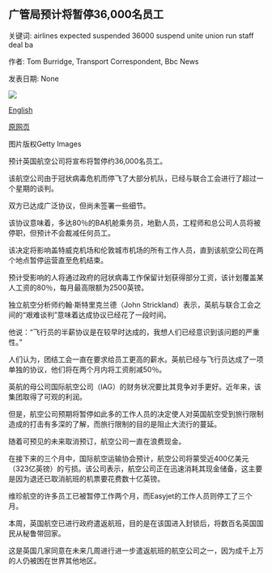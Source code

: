 ## 广管局预计将暂停36,000名员工

关键词: airlines expected suspended 36000 suspend unite union run staff deal ba

作者: Tom Burridge, Transport Correspondent, Bbc News

发表日期: None

![](https://ichef.bbci.co.uk/news/1024/branded_news/2D0B/production/_111513511_gettyimages-1215941401.jpg)

[English](BA%20expected%20to%20suspend%2036%2C000%20staff.md)

[原网页](https://www.bbc.com/news/business-52130021)

图片版权Getty Images

预计英国航空公司将宣布将暂停约36,000名员工。

该航空公司由于冠状病毒危机而停飞了大部分机队，已经与联合工会进行了超过一个星期的谈判。

双方已达成广泛协议，但尚未签署一些细节。

该协议意味着，多达80％的BA机舱乘务员，地勤人员，工程师和总公司人员将被停职，但预计不会裁减任何员工。

该决定将影响盖特威克机场和伦敦城市机场的所有工作人员，直到该航空公司在两个地点暂停运营直至危机结束。

预计受影响的人将通过政府的冠状病毒工作保留计划获得部分工资，该计划覆盖某人工资的80％，每月最高限额为2500英镑。

独立航空分析师约翰·斯特里克兰德（John Strickland）表示，英航与联合工会之间的“艰难谈判”意味着达成协议已经花了一段时间。

他说：“飞行员的半薪协议是在较早时达成的，我想人们已经意识到该问题的严重性。”

人们认为，团结工会一直在要求给员工更高的薪水。英航已经与飞行员达成了一项单独的协议，他们将在两个月内将工资削减50％。

英航的母公司国际航空公司（IAG）的财务状况要比其竞争对手更好。近年来，该集团取得了可观的利润。

但是，航空公司预期将暂停如此多的工作人员的决定使人对英国航空受到旅行限制造成的打击有多深的了解，而旅行限制的目的是阻止大流行的蔓延。

随着可预见的未来取消预订，航空公司一直在浪费现金。

在接下来的三个月中，国际航空运输协会预计，航空公司将蒙受近400亿美元（323亿英镑）的亏损。该公司表示，航空公司正在迅速消耗其现金储备，这主要是因为退还已取消航班的机票要花费数十亿英镑。

维珍航空的许多员工已被暂停工作两个月，而Easyjet的工作人员则停工了三个月。

本周，英国航空已进行政府遣返航班，目的是在该国进入封锁后，将数百名英国国民从秘鲁带回家。

这是英国几家同意在未来几周进行进一步遣返航班的航空公司之一，因为成千上万的人仍被困在世界其他地区。